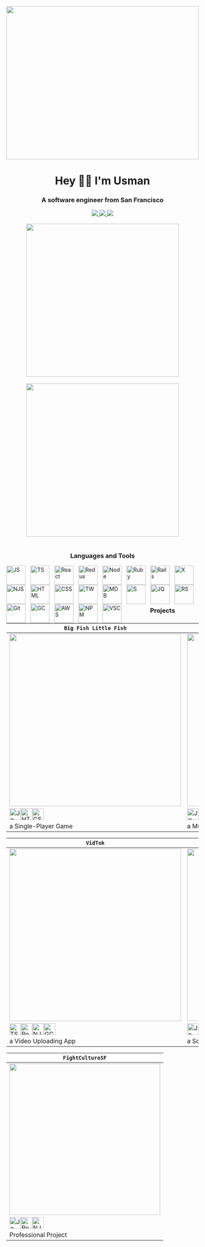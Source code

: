 
<img src="https://external-preview.redd.it/SztIpL6L02QbUmFvUfk49zRpfOEGsdZ_uxl4LxIDH1Q.jpg?auto=webp&v=enabled&s=71998a94776a4d939194fea0cac0aa8ff3e90c95" width="100%" height="400px"></img> 
 
<!-- <img align="right" style="padding-top:1000px;" alt="Musrooms" width="300" src="https://media.giphy.com/media/6ieS4mWVmfZUQ/giphy.gif"> -->
 
<h1 align="center">Hey 👨‍💻 I'm Usman</h1>

<h3 align="center">A software engineer from San Francisco</h3>

<div align="center" m="auto">
 <a target="_blank" href="https://www.linkedin.com/in/usman-hameed-5486b11b0/">
  <img src="https://img.shields.io/badge/linkedin-%230077B5.svg?style=for-the-badge&logo=linkedin&logoColor=white">
 </a> 
 <a target="_blank" href="mailto:usmanhvmeed@gmail.com">
  <img src="https://img.shields.io/badge/Gmail-D14836?style=for-the-badge&logo=gmail&logoColor=white">
 </a>
 <a target="_blank" href="https://angel.co/u/usman-hameed-2">
  <img src="https://img.shields.io/badge/AngelList-%23D4D4D4.svg?style=for-the-badge&logo=AngelList&logoColor=black">
 </a>
<br></br>
 <img width="400" align="center" src="https://github-readme-stats-sigma-five.vercel.app/api/top-langs/?username=usmanh25&langs_count=6&exclude_repo=fightculturellc&layout=compact&theme=aura">
<br></br>
 <img width="400" align="center" src="https://github-readme-stats-sigma-five.vercel.app/api?username=usmanh25&theme=aura">
</div>

#
 
<h3 align="center">Languages and Tools</h3>

<img align="left" alt="JS" width="50px" style="padding-right:10px;" src="https://cdn.jsdelivr.net/gh/devicons/devicon/icons/javascript/javascript-plain.svg" />
<img align="left" alt="TS" width="50px" style="padding-right:10px;" src="https://cdn.jsdelivr.net/gh/devicons/devicon/icons/typescript/typescript-plain.svg" />
<img align="left" alt="React" width="50px" style="padding-right:10px;" src="https://cdn.jsdelivr.net/gh/devicons/devicon/icons/react/react-original.svg" />
<img align="left" alt="Redux" width="50px" style="padding-right:10px;" src="https://cdn.jsdelivr.net/gh/devicons/devicon/icons/redux/redux-original.svg" />
<img align="left" alt="Node" width="50px" style="padding-right:10px;" src="https://cdn.jsdelivr.net/gh/devicons/devicon/icons/nodejs/nodejs-plain.svg" />
<img align="left" alt="Ruby" width="50px" style="padding-right:10px;" src="https://cdn.jsdelivr.net/gh/devicons/devicon/icons/ruby/ruby-plain-wordmark.svg" />
<img align="left" alt="Rails" width="50px" style="padding-right:10px;" src="https://cdn.jsdelivr.net/gh/devicons/devicon/icons/rails/rails-plain-wordmark.svg" />
<img align="left" alt="X" width="50px" style="padding-right:10px;" src="https://cdn.jsdelivr.net/gh/devicons/devicon/icons/express/express-original.svg" />
<img align="left" alt="NJS" width="50px" style="padding-right:10px;" src="https://cdn.jsdelivr.net/gh/devicons/devicon/icons/nextjs/nextjs-original.svg" />
<img align="left" alt="HTML" width="50px" style="padding-right:10px;" src="https://cdn.jsdelivr.net/gh/devicons/devicon/icons/html5/html5-plain-wordmark.svg" />
<img align="left" alt="CSS" width="50px" style="padding-right:10px;" src="https://cdn.jsdelivr.net/gh/devicons/devicon/icons/css3/css3-plain-wordmark.svg" />
<img align="left" alt="TW" width="50px" style="padding-right:10px;" src="https://cdn.jsdelivr.net/gh/devicons/devicon/icons/tailwindcss/tailwindcss-plain.svg" />
<img align="left" alt="MDB" width="50px" style="padding-right:10px;" src="https://cdn.jsdelivr.net/gh/devicons/devicon/icons/mongodb/mongodb-plain-wordmark.svg" />
<img align="left" alt="S" width="50px" style="padding-right:10px;" src="https://cdn.jsdelivr.net/gh/devicons/devicon/icons/postgresql/postgresql-plain-wordmark.svg" />
<img align="left" alt="JQ" width="50px" style="padding-right:10px;" src="https://cdn.jsdelivr.net/gh/devicons/devicon/icons/jquery/jquery-plain-wordmark.svg" />
<img align="left" alt="RS" width="50px" style="padding-right:10px;" src="https://cdn.jsdelivr.net/gh/devicons/devicon/icons/rspec/rspec-original-wordmark.svg" />
<img align="left" alt="Git" width="50px" style="padding-right:10px;" src="https://cdn.jsdelivr.net/gh/devicons/devicon/icons/git/git-original-wordmark.svg" />
<img align="left" alt="GC" width="50px" style="padding-right:10px;" src="https://cdn.jsdelivr.net/gh/devicons/devicon/icons/googlecloud/googlecloud-original.svg" />
<img align="left" alt="AWS" width="50px" style="padding-right:10px;" src="https://cdn.jsdelivr.net/gh/devicons/devicon/icons/amazonwebservices/amazonwebservices-original-wordmark.svg" />
<img align="left" alt="NPM" width="50px" style="padding-right:10px;" src="https://cdn.jsdelivr.net/gh/devicons/devicon/icons/npm/npm-original-wordmark.svg" />
<img align="left" alt="VSC" width="50px" style="padding-right:10px;" src="https://cdn.jsdelivr.net/gh/devicons/devicon/icons/vscode/vscode-original.svg" />

<br></br>
<br></br>
# 

<h3 align="center">Projects</h3>

| **`Big Fish Little Fish`**   | **`NoiseCloud`** |
| ------------- | ------------- |
| <a href="https://usmanh25.github.io/bigfishlittlefish/" target="_blank"><img width="450" src="https://user-images.githubusercontent.com/89363938/209523963-c37e1711-b80a-48d6-8eac-e496a417010e.png"></img></a>  | <a target="_blank" href="http://noisecloud.herokuapp.com/"><img src="https://user-images.githubusercontent.com/89363938/209525559-2ea35b1e-2b93-4cf4-bd57-9bc1235a0d9d.png" width="450"></img></a>  |
| <img alt="JS" width="30px" src="https://cdn.jsdelivr.net/gh/devicons/devicon/icons/javascript/javascript-original.svg"/><img alt="HTML" width="30px" src="https://cdn.jsdelivr.net/gh/devicons/devicon/icons/html5/html5-plain-wordmark.svg"/><img alt="CSS" width="30px" src="https://cdn.jsdelivr.net/gh/devicons/devicon/icons/css3/css3-plain-wordmark.svg"/>  | <img alt="JS" width="30px" src="https://cdn.jsdelivr.net/gh/devicons/devicon/icons/javascript/javascript-original.svg"/><img alt="React" width="30px" src="https://cdn.jsdelivr.net/gh/devicons/devicon/icons/react/react-original.svg"/><img alt="Redux" width="30px" src="https://cdn.jsdelivr.net/gh/devicons/devicon/icons/redux/redux-original.svg"/><img alt="Ruby" width="30px" src="https://cdn.jsdelivr.net/gh/devicons/devicon/icons/ruby/ruby-plain-wordmark.svg"/><img alt="Rails" width="30px" src="https://cdn.jsdelivr.net/gh/devicons/devicon/icons/rails/rails-plain-wordmark.svg"/><img alt="SQL" width="30px" src="https://cdn.jsdelivr.net/gh/devicons/devicon/icons/postgresql/postgresql-plain-wordmark.svg"/><img alt="AWS" width="30px" src="https://cdn.jsdelivr.net/gh/devicons/devicon/icons/amazonwebservices/amazonwebservices-original-wordmark.svg"/>  |
| a Single-Player Game  | a Music Uploading App  |

| **`VidTok`**  | **`SelfBook`** |
| ------------- | ------------- |
| <a href="https://vidtok-eta.vercel.app/" target="_blank"><img width="450" src="https://user-images.githubusercontent.com/89363938/209525665-df4a7061-64d7-471b-bf86-61a964004e87.png"></img></a>  | <a target="_blank" href="https://selfbooksb.herokuapp.com/"><img src="https://user-images.githubusercontent.com/89363938/209525714-12ca376a-a3e5-4826-b380-7820bb0bee85.png" width="450"></img></a>  |
| <img alt="TS" width="30px" src="https://cdn.jsdelivr.net/gh/devicons/devicon/icons/typescript/typescript-plain.svg"/><img alt="React" width="30px" src="https://cdn.jsdelivr.net/gh/devicons/devicon/icons/react/react-original.svg"/><img alt="NJS" width="30px" src="https://cdn.jsdelivr.net/gh/devicons/devicon/icons/nextjs/nextjs-original.svg"/><img alt="GC" width="30px" src="https://cdn.jsdelivr.net/gh/devicons/devicon/icons/googlecloud/googlecloud-original.svg" />  | <img alt="JS" width="30px" src="https://cdn.jsdelivr.net/gh/devicons/devicon/icons/javascript/javascript-original.svg"/><img alt="Node" width="30px" src="https://cdn.jsdelivr.net/gh/devicons/devicon/icons/nodejs/nodejs-plain.svg"/><img alt="React" width="30px" src="https://cdn.jsdelivr.net/gh/devicons/devicon/icons/react/react-original.svg"/><img alt="Redux" width="30px" src="https://cdn.jsdelivr.net/gh/devicons/devicon/icons/redux/redux-original.svg"/><img alt="EX" width="30px" src="https://cdn.jsdelivr.net/gh/devicons/devicon/icons/express/express-original.svg"/><img alt="MDB" width="30px" src="https://cdn.jsdelivr.net/gh/devicons/devicon/icons/mongodb/mongodb-plain-wordmark.svg"/>  |
| a Video Uploading App  | a Social Media App  |

| **`FightCultureSF`**  | 
| ------------- | 
| <a href="http://fightculturesf.com/" target="_blank"><img width="395" src="https://user-images.githubusercontent.com/89363938/209525633-f8506fa7-0cc5-49e1-b1e8-cf9dc1235e91.png"></img></a>  | 
| <img alt="JS" width="30px" src="https://cdn.jsdelivr.net/gh/devicons/devicon/icons/javascript/javascript-original.svg"/><img alt="React" width="30px" src="https://cdn.jsdelivr.net/gh/devicons/devicon/icons/react/react-original.svg"/><img alt="NJS" width="30px" src="https://cdn.jsdelivr.net/gh/devicons/devicon/icons/nextjs/nextjs-original.svg"/>  | 
| Professional Project  | 
